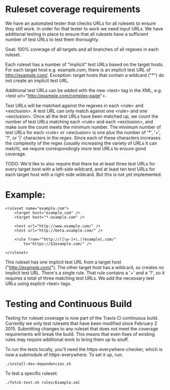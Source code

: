 # Ruleset coverage requirements

We have an automated tester that checks URLs for all rulesets to ensure they
still work. In order for that tester to work we need input URLs. We have
additional testing in place to ensure that all rulesets have a sufficient number
of test URLs to test them thoroughly.

Goal: 100% coverage of all targets and all branches of all regexes in each ruleset.

Each ruleset has a number of "implicit" test URLs based on the target hosts. For
each target host e.g. example.com, there is an implicit test URL of
http://example.com/. Exception: target hosts that contain a wildcard ("*") do
not create an implicit test URL.

Additional test URLs can be added with the new &lt;test&gt; tag in the XML, e.g.
&lt;test url="http://example.com/complex-page"&gt;.

Test URLs will be matched against the regexes in each &lt;rule&gt; and &lt;exclusion&gt;. A
test URL can only match against one &lt;rule&gt; and one &lt;exclusion&gt;. Once all the
test URLs have been matched up, we count the number of test URLs matching each
&lt;rule&gt; and each &lt;exclusion&gt;, and make sure the count meets the minimum number.
The minimum number of test URLs for each &lt;rule&gt; or &lt;exclusion&gt; is one plus the
number of '*', '+', '?', or '|' characters in the regex. Since each of these
characters increases the complexity of the regex (usually increasing the variety
of URLs it can match), we require correspondingly more test URLs to ensure good
coverage.

TODO: We'd like to also require that there be at least three test URLs for every
target host with a left-side wildcard, and at least ten test URLs for each
target host with a right-side wildcard. But this is not yet implemented.

# Example:
	<ruleset name="example.com">
		<target host="example.com" />
		<target host="*.example.com" />

		<test url="http://www.example.com/" />
		<test url="http://beta.example.com/" />

		<rule from="^http://([\w-]+\.)?example\.com/"
			to="https://$1example.com/" />

	</ruleset>

This ruleset has one implicit test URL from a target host
("http://example.com/"). The other target host has a wildcard, so creates no
implicit test URL. There's a single rule. That rule contains a '+' and a '?', so
it requires a total of three matching test URLs. We add the necessary test URLs
using explicit &lt;test&gt; tags.

# Testing and Continuous Build

Testing for ruleset coverage is now part of the Travis CI continuous build.
Currently we only test rulesets that have been modified since February 2 2015.
Submitting changes to any ruleset that does not meet the coverage requirements
will break the build. This means that even fixes of existing rules may require
additional work to bring them up to snuff.

To run the tests locally, you'll need the https-everywhere-checker, which is now
a submodule of https-everywhere. To set it up, run:

    ./install-dev-dependencies.sh

To test a specific ruleset:

    ./fetch-test.sh rules/Example.xml

